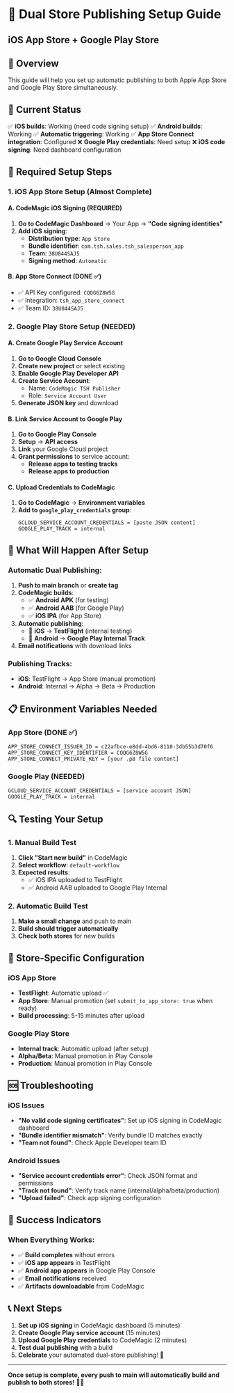 # 🚀 Dual Store Publishing Setup Guide
## iOS App Store + Google Play Store

## 🎯 Overview
This guide will help you set up automatic publishing to both Apple App Store and Google Play Store simultaneously.

## 📱 Current Status
✅ **iOS builds**: Working (need code signing setup)
✅ **Android builds**: Working
✅ **Automatic triggering**: Working
✅ **App Store Connect integration**: Configured
❌ **Google Play credentials**: Need setup
❌ **iOS code signing**: Need dashboard configuration

## 🔧 Required Setup Steps

### **1. iOS App Store Setup (Almost Complete)**

#### **A. CodeMagic iOS Signing (REQUIRED)**
1. **Go to CodeMagic Dashboard** → Your App → **"Code signing identities"**
2. **Add iOS signing**:
   - **Distribution type**: `App Store`
   - **Bundle identifier**: `com.tsh.sales.tsh_salesperson_app`
   - **Team**: `38U844SAJ5`
   - **Signing method**: `Automatic`

#### **B. App Store Connect (DONE ✅)**
- ✅ API Key configured: `CQQG6Z8W5G`
- ✅ Integration: `tsh_app_store_connect`
- ✅ Team ID: `38U844SAJ5`

### **2. Google Play Store Setup (NEEDED)**

#### **A. Create Google Play Service Account**
1. **Go to Google Cloud Console**
2. **Create new project** or select existing
3. **Enable Google Play Developer API**
4. **Create Service Account**:
   - Name: `CodeMagic TSH Publisher`
   - Role: `Service Account User`
5. **Generate JSON key** and download

#### **B. Link Service Account to Google Play**
1. **Go to Google Play Console**
2. **Setup** → **API access**
3. **Link** your Google Cloud project
4. **Grant permissions** to service account:
   - **Release apps to testing tracks**
   - **Release apps to production**

#### **C. Upload Credentials to CodeMagic**
1. **Go to CodeMagic** → **Environment variables**
2. **Add to `google_play_credentials` group**:
   ```
   GCLOUD_SERVICE_ACCOUNT_CREDENTIALS = [paste JSON content]
   GOOGLE_PLAY_TRACK = internal
   ```

## 🚀 What Will Happen After Setup

### **Automatic Dual Publishing:**
1. **Push to main branch** or **create tag**
2. **CodeMagic builds**:
   - ✅ **Android APK** (for testing)
   - ✅ **Android AAB** (for Google Play)
   - ✅ **iOS IPA** (for App Store)
3. **Automatic publishing**:
   - 📱 **iOS** → **TestFlight** (internal testing)
   - 🤖 **Android** → **Google Play Internal Track**
4. **Email notifications** with download links

### **Publishing Tracks:**
- **iOS**: TestFlight → App Store (manual promotion)
- **Android**: Internal → Alpha → Beta → Production

## 📋 Environment Variables Needed

### **App Store (DONE ✅)**
```
APP_STORE_CONNECT_ISSUER_ID = c22afbce-e8dd-4bd6-8110-3db55b3d70f6
APP_STORE_CONNECT_KEY_IDENTIFIER = CQQG6Z8W5G
APP_STORE_CONNECT_PRIVATE_KEY = [your .p8 file content]
```

### **Google Play (NEEDED)**
```
GCLOUD_SERVICE_ACCOUNT_CREDENTIALS = [service account JSON]
GOOGLE_PLAY_TRACK = internal
```

## 🔍 Testing Your Setup

### **1. Manual Build Test**
1. **Click "Start new build"** in CodeMagic
2. **Select workflow**: `default-workflow`
3. **Expected results**:
   - ✅ iOS IPA uploaded to TestFlight
   - ✅ Android AAB uploaded to Google Play Internal

### **2. Automatic Build Test**
1. **Make a small change** and push to main
2. **Build should trigger automatically**
3. **Check both stores** for new builds

## 📱 Store-Specific Configuration

### **iOS App Store**
- **TestFlight**: Automatic upload ✅
- **App Store**: Manual promotion (set `submit_to_app_store: true` when ready)
- **Build processing**: 5-15 minutes after upload

### **Google Play Store**
- **Internal track**: Automatic upload (after setup)
- **Alpha/Beta**: Manual promotion in Play Console
- **Production**: Manual promotion in Play Console

## 🆘 Troubleshooting

### **iOS Issues**
- **"No valid code signing certificates"**: Set up iOS signing in CodeMagic dashboard
- **"Bundle identifier mismatch"**: Verify bundle ID matches exactly
- **"Team not found"**: Check Apple Developer team ID

### **Android Issues**
- **"Service account credentials error"**: Check JSON format and permissions
- **"Track not found"**: Verify track name (internal/alpha/beta/production)
- **"Upload failed"**: Check app signing configuration

## 🎉 Success Indicators

### **When Everything Works:**
- ✅ **Build completes** without errors
- ✅ **iOS app appears** in TestFlight
- ✅ **Android app appears** in Google Play Console
- ✅ **Email notifications** received
- ✅ **Artifacts downloadable** from CodeMagic

## 📞 Next Steps

1. **Set up iOS signing** in CodeMagic dashboard (5 minutes)
2. **Create Google Play service account** (15 minutes)
3. **Upload Google Play credentials** to CodeMagic (2 minutes)
4. **Test dual publishing** with a build
5. **Celebrate** your automated dual-store publishing! 🎉

---

**Once setup is complete, every push to main will automatically build and publish to both stores!** 🚀📱